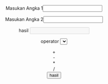 <html>
<head>
<title>Kalkulator</title>
</head>
<body>

<div align="center">
<form name="calcu" action="#">
<p>Masukan Angka 1<input type="text" name="input1" /></p>
<p>Masukan Angka 2<input type="text" name="input2" /></p>
<p>hasil  <input type="text" name="hasil" disabled="true" /></p>
<p>operator <select name="opt"></p>
 <option value="tambah"> +</option>
 <option value="kurang"> -</option>
 <option value="kali"> *</option>
 <option value="bagi"> /</option>
</select>
<input type="button" value="hasil" onClick="hitung()" />

</form>
</body>
<script language="JavaScript" type="text/javascript">

<!--

function hitung(){

var myForm = document.calcu;
var input1=eval(myForm.input1.value);
var input2=eval(myForm.input2.value);
var pil= myForm.opt.value;
if (pil == "tambah") {
var jadi = input1 + input2;
 }else if (pil == "kurang") 
 {
var jadi = input1 - input2;
 } else if (pil == "kali") 
 {
var jadi = x * y;
 } else if (pil == "bagi") 
 {
var jadi = x / y;
 }
 myForm.hasil.value = jadi;
 myForm.x.value = "";
 myForm.y.value = "";
}


//-->

</script>
</html>

